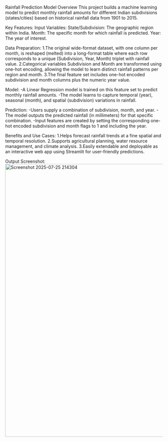 Rainfall Prediction Model Overview
This project builds a machine learning model to predict monthly rainfall amounts for different Indian subdivisions (states/cities) based on historical rainfall data from 1901 to 2015.

Key Features:
Input Variables:
State/Subdivision: The geographic region within India.
Month: The specific month for which rainfall is predicted.
Year: The year of interest.

Data Preparation:
1.The original wide-format dataset, with one column per month, is reshaped (melted) into a long-format table where each row corresponds to a unique (Subdivision, Year, Month) triplet with rainfall value.
2.Categorical variables Subdivision and Month are transformed using one-hot encoding, allowing the model to learn distinct rainfall patterns per region and month.
3.The final feature set includes one-hot encoded subdivision and month columns plus the numeric year value.

Model:
-A Linear Regression model is trained on this feature set to predict monthly rainfall amounts.
-The model learns to capture temporal (year), seasonal (month), and spatial (subdivision) variations in rainfall.

Prediction:
-Users supply a combination of subdivision, month, and year.
-The model outputs the predicted rainfall (in millimeters) for that specific combination.
-Input features are created by setting the corresponding one-hot encoded subdivision and month flags to 1 and including the year.

Benefits and Use Cases:
   1.Helps forecast rainfall trends at a fine spatial and temporal resolution.
   2.Supports agricultural planning, water resource management, and climate analysis.
   3.Easily extendable and deployable as an interactive web app using Streamlit for user-friendly predictions.

Output Screenshot:
<img width="1917" height="871" alt="Screenshot 2025-07-25 214304" src="https://github.com/user-attachments/assets/45b216c2-38ad-465d-8576-b4029a48e738" />
